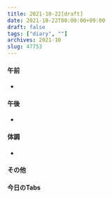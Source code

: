 ```yaml
---
title: 2021-10-22[draft]
date: 2021-10-22T00:00:00+09:00
draft: false
tags: ["diary", ""]
archives: 2021-10
slug: 47753
---
```

#### 午前
- 
#### 午後
- 
#### 体調
- 
#### その他
#### 今日のTabs